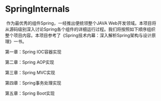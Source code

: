 # SpringInternals
​        作为最优秀的组件Spring，一经推出便统领整个JAVA Web开发领域。本项目将从源码级别深入讨论Spring各个组件的详细运行过程。我们将按照如下顺序组织整个项目内容。本项目参考了《Spring技术内幕：深入解析Spring架构与设计原理》一书。

第一章：Spring IOC容器实现

第二章：Spring AOP实现

第三章：Spring MVC实现

第四章：Spring事务处理实现

第五章：Spring Boot实现